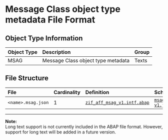 # Message Class object type metadata File Format

## Object Type Information

Object Type | Description | Group
:--- | :--- | :---
MSAG  | Message Class object type metadata | Texts

## File Structure

File | Cardinality | Definition | Schema | Example
:--- | :--- | :--- | :--- | :---
`<name>.msag.json` | 1 | [`zif_aff_msag_v1.intf.abap`](./type/zif_aff_msag_v1.intf.abap) | [`msag-v1.json`](./msag-v1.json) | [`z_aff_example_msag.msag.json`](./examples/z_aff_example_msag.msag.json)

---

**Note:**  
Long text support is not currently included in the ABAP file format. However, support for long text will be added in a future version.